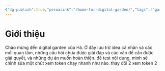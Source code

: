 ```yaml
---
{"dg-publish":true,"permalink":"/home-for-digital-garden/","tags":["gardenEntry"]}
---
```


# Giới thiệu

Chào mừng đến digital garden của Hà. 
Ở đây lưu trữ idea cá nhân và các mối quan tâm, những câu hỏi chưa được giải đáp và các vấn đề cần được giải quyết, và những dự án muốn hoàn thiện. 
để test nội dung, mình sẽ chỉnh sửa một chút xem token chạy nhanh như nào. 
thay đổi 2 xem token 2